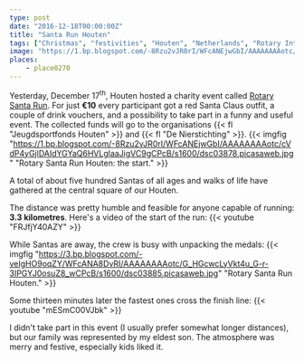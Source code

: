 ```yaml
---
type: post
date: "2016-12-18T00:00:00Z"
title: "Santa Run Houten"
tags: ["Christmas", "festivities", "Houten", "Netherlands", "Rotary International", "running", "Santa Claus", "sport"]
image: "https://1.bp.blogspot.com/-8Rzu2vJR0rI/WFcANEjwGbI/AAAAAAAAotc/cVdP4yGjlDAIdYGYaQ6HVLglaaJigVC9gCPcB/s1600/dsc03878.picasaweb.jpg"
places:
    - place0270
---
```


Yesterday, December 17<sup>th</sup>, Houten hosted a charity event called [Rotary Santa Run](http://houten.rotarysantarun.nl/). For just **€10** every participant got a red Santa Claus outfit, a couple of drink vouchers, and a possibility to take part in a funny and useful event. The collected funds will go to the organisations {{< fl "Jeugdsportfonds Houten" >}} and {{< fl "De Nierstichting" >}}.
{{< imgfig "https://1.bp.blogspot.com/-8Rzu2vJR0rI/WFcANEjwGbI/AAAAAAAAotc/cVdP4yGjlDAIdYGYaQ6HVLglaaJigVC9gCPcB/s1600/dsc03878.picasaweb.jpg" "Rotary Santa Run Houten: the start." >}}

A total of about five hundred Santas of all ages and walks of life have gathered at the central square of our Houten.

<!--more-->

The distance was pretty humble and feasible for anyone capable of running: **3.3 kilometres**. Here's a video of the start of the run:
{{< youtube "FRJfjY40AZY" >}}

While Santas are away, the crew is busy with unpacking the medals:
{{< imgfig "https://3.bp.blogspot.com/-veIgHO9oqZY/WFcANA8DvRI/AAAAAAAAotc/G_HGcwcLyVkt4u_G-r-3IPGYJ0osuZ8_wCPcB/s1600/dsc03885.picasaweb.jpg" "Rotary Santa Run Houten." >}}

Some thirteen minutes later the fastest ones cross the finish line:
{{< youtube "mESmC00VJbk" >}}

I didn't take part in this event (I usually prefer somewhat longer distances), but our family was represented by my eldest son. The atmosphere was merry and festive, especially kids liked it.
